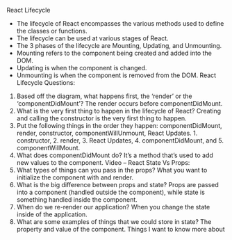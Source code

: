 React Lifecycle
-	The lifecycle of React encompasses the various methods used to define the classes or functions.
-	The lifecycle can be used at various stages of React.
-	The 3 phases of the lifecycle are Mounting, Updating, and Unmounting.
-	Mounting refers to the component being created and added into the DOM.
-	Updating is when the component is changed.
-	Unmounting is when the component is removed from the DOM.
React Lifecycle Questions:
1.	Based off the diagram, what happens first, the ‘render’ or the ‘componentDidMount’? The render occurs before componentDidMount.
2.	What is the very first thing to happen in the lifecycle of React? Creating and calling the constructor is the very first thing to happen.
3.	Put the following things in the order they happen: componentDidMount, render, constructor, componentWillUnmount, React Updates.  1. constructor, 2. render, 3. React Updates, 4. componentDidMount, and 5. componentWillMount.
4.	What does componentDidMount do? It’s a method that’s used to add new values to the component. 
Video – React State Vs Props:
1.	What types of things can you pass in the props? What you want to initialize the component with and render.
2.	What is the big difference between props and state? Props are passed into a component (handled outside the component), while state is something handled inside the component.
3.	When do we re-render our application? When you change the state inside of the application.
4.	What are some examples of things that we could store in state? The property and value of the component.
Things I want to know more about 


